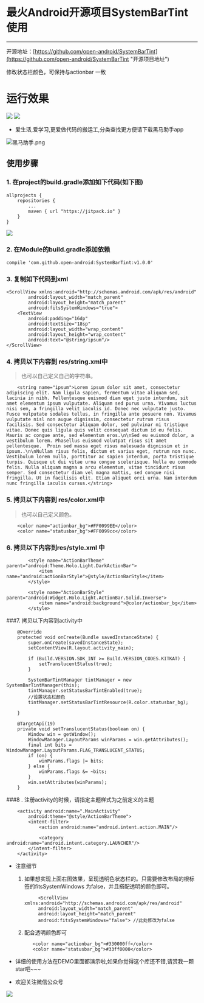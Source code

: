 # 最火Android开源项目SystemBarTint使用
---
开源地址：[https://github.com/open-android/SystemBarTint](https://github.com/open-android/SystemBarTint "开源项目地址")

修改状态栏颜色，可保持与actionbar 一致


# 运行效果
![](http://i.imgur.com/POLvAit.png)   ![](http://i.imgur.com/nekUev1.png)



* 爱生活,爱学习,更爱做代码的搬运工,分类查找更方便请下载黑马助手app

![黑马助手.png](http://upload-images.jianshu.io/upload_images/4037105-f777f1214328dcc4.png?imageMogr2/auto-orient/strip%7CimageView2/2/w/1240)


## 使用步骤

### 1. 在project的build.gradle添加如下代码(如下图)

	allprojects {
	    repositories {
	        ...
	        maven { url "https://jitpack.io" }
	    }
	}

![](http://oi5nqn6ce.bkt.clouddn.com/itheima/booster/code/jitpack.png)


### 2. 在Module的build.gradle添加依赖

    compile 'com.github.open-android:SystemBarTint:v1.0.0'


### 3. 复制如下代码到xml

	<ScrollView xmlns:android="http://schemas.android.com/apk/res/android"
            android:layout_width="match_parent"
            android:layout_height="match_parent"
            android:fitsSystemWindows="true">
	    <TextView
	        android:padding="16dp"
	        android:textSize="18sp"
	        android:layout_width="wrap_content"
	        android:layout_height="wrap_content"
	        android:text="@string/ipsum"/>
	</ScrollView>


### 4. 拷贝以下内容到 res/string.xml中

> 也可以自己定义自己的字符串。

		<string name="ipsum">Lorem ipsum dolor sit amet, consectetur adipiscing elit. Nam ligula sapien, fermentum vitae aliquam sed, lacinia in nibh. Pellentesque euismod diam eget justo interdum, sit amet elementum ipsum vulputate. Aliquam sed purus urna. Vivamus luctus nisi sem, a fringilla velit iaculis id. Donec nec vulputate justo. Fusce vulputate sodales tellus, in fringilla ante posuere non. Vivamus vulputate nisl non augue dignissim, consectetur rutrum risus facilisis. Sed consectetur aliquam dolor, sed pulvinar mi tristique vitae. Donec quis ligula quis velit consequat dictum id eu felis. Mauris ac congue ante, sed elementum eros.\n\nSed eu euismod dolor, a vestibulum lorem. Phasellus euismod volutpat risus sit amet pellentesque.  Proin sed massa eget risus malesuada dignissim et in ipsum..\n\nNullam risus felis, dictum et varius eget, rutrum non nunc. Vestibulum lorem nulla, porttitor ac sapien interdum, porta tristique turpis. Quisque ut dui vitae urna congue scelerisque. Nulla eu commodo felis. Nulla aliquam magna a arcu elementum, vitae tincidunt risus semper. Sed consectetur diam vel magna mattis, sed congue nisi fringilla. Ut in facilisis elit. Etiam aliquet orci urna. Nam interdum nunc fringilla iaculis cursus.</string>

### 5. 拷贝以下内容到 res/color.xml中

> 也可以自己定义颜色。

	    <color name="actionbar_bg">#FF0099EE</color>
    	<color name="statusbar_bg">#FF0099cc</color>

### 6. 拷贝以下内容到res/style.xml 中

		    <style name="ActionBarTheme" parent="android:Theme.Holo.Light.DarkActionBar">
		        <item name="android:actionBarStyle">@style/ActionBarStyle</item>
		    </style>
		
		    <style name="ActionBarStyle" parent="android:Widget.Holo.Light.ActionBar.Solid.Inverse">
		        <item name="android:background">@color/actionbar_bg</item>
		    </style>

###7. 拷贝以下内容到activity中

		@Override
	    protected void onCreate(Bundle savedInstanceState) {
	        super.onCreate(savedInstanceState);
	        setContentView(R.layout.activity_main);
	
	        if (Build.VERSION.SDK_INT >= Build.VERSION_CODES.KITKAT) {
	            setTranslucentStatus(true);
	        }
	
	        SystemBarTintManager tintManager = new SystemBarTintManager(this);
	        tintManager.setStatusBarTintEnabled(true);
	        //设置状态栏颜色
	        tintManager.setStatusBarTintResource(R.color.statusbar_bg);
	
	    }
	
	    @TargetApi(19)
	    private void setTranslucentStatus(boolean on) {
	        Window win = getWindow();
	        WindowManager.LayoutParams winParams = win.getAttributes();
	        final int bits = WindowManager.LayoutParams.FLAG_TRANSLUCENT_STATUS;
	        if (on) {
	            winParams.flags |= bits;
	        } else {
	            winParams.flags &= ~bits;
	        }
	        win.setAttributes(winParams);
	    }

###8 . 注册activity的时候，请指定主题样式为之前定义的主题

		  
        <activity android:name=".MainActivity"
            android:theme="@style/ActionBarTheme">
            <intent-filter>
                <action android:name="android.intent.action.MAIN"/>

                <category android:name="android.intent.category.LAUNCHER"/>
            </intent-filter>
        </activity>
        
* 注意细节

	1. 如果想实现上面右图效果，呈现透明色状态栏的。只需要修改布局的根标签的fitsSystemWindows 为false，并且搭配透明的颜色即可。

				<ScrollView xmlns:android="http://schemas.android.com/apk/res/android"
	            android:layout_width="match_parent"
	            android:layout_height="match_parent"
	            android:fitsSystemWindows="false"> //此处修改为false

	2. 配合透明颜色即可

			  <color name="actionbar_bg">#330000ff</color>
	    	  <color name="statusbar_bg">#33ff0000</color>


* 详细的使用方法在DEMO里面都演示啦,如果你觉得这个库还不错,请赏我一颗star吧~~~

* 欢迎关注微信公众号

![](http://upload-images.jianshu.io/upload_images/4037105-8f737b5104dd0b5d.png?imageMogr2/auto-orient/strip%7CimageView2/2/w/1240)
